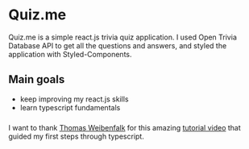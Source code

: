 # Quiz.me

Quiz.me is a simple react.js trivia quiz application. 
I used Open Trivia Database API to get all the questions and answers, and styled the application with Styled-Components.

## Main goals

 - keep improving my react.js skills  
 - learn typescript fundamentals 

### 

 I want to thank [Thomas Weibenfalk](https://www.youtube.com/c/Weibenfalk/featured) for this amazing [tutorial video](https://www.youtube.com/watch?v=F2JCjVSZlG0) that guided my first steps through typescript. 



